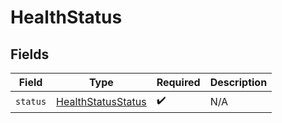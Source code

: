 # HealthStatus


## Fields

| Field                                                           | Type                                                            | Required                                                        | Description                                                     |
| --------------------------------------------------------------- | --------------------------------------------------------------- | --------------------------------------------------------------- | --------------------------------------------------------------- |
| `status`                                                        | [HealthStatusStatus](../../models/errors/healthstatusstatus.md) | :heavy_check_mark:                                              | N/A                                                             |